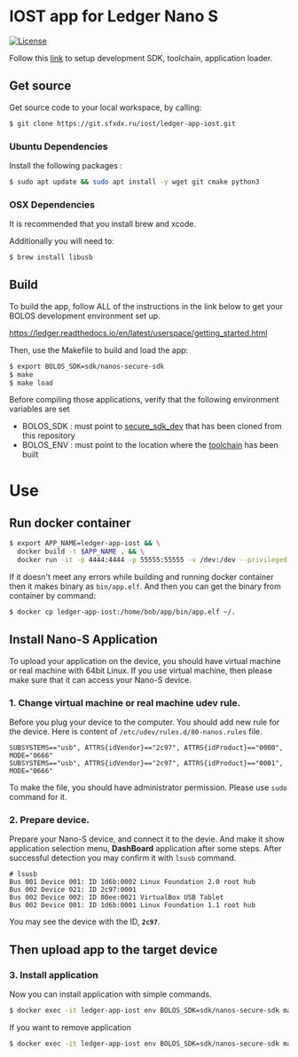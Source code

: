 # IOST app for Ledger Nano S
[![License](https://img.shields.io/badge/License-Apache%202.0-blue.svg)](https://opensource.org/licenses/Apache-2.0)

Follow this [link](https://ledger.readthedocs.io/en/latest/userspace/getting_started.html) to setup development SDK, toolchain, application loader.

## Get source
Get source code to your local workspace, by calling:
```bash
$ git clone https://git.sfxdx.ru/iost/ledger-app-iost.git
```

### Ubuntu Dependencies
Install the following packages :
```bash
$ sudo apt update && sudo apt install -y wget git cmake python3
```

### OSX Dependencies
It is recommended that you install brew and xcode. 

Additionally you will need to:
```bash
$ brew install libusb
```

## Build

To build the app, follow ALL of the instructions in the link below to get your BOLOS development environment set up.

https://ledger.readthedocs.io/en/latest/userspace/getting_started.html

Then, use the Makefile to build and load the app:
```bash
$ export BOLOS_SDK=sdk/nanos-secure-sdk
$ make
$ make load
```

Before compiling those applications, verify that the following environment variables are set

  - BOLOS_SDK : must point to [secure_sdk_dev](https://github.com/LedgerHQ/blue-secure-sdk/tree/master) that  has been cloned from this repository
  - BOLOS_ENV : must point to the location where the [toolchain](https://github.com/LedgerHQ/blue-devenv/tree/master) has been built

# Use

## Run docker container
```bash
$ export APP_NAME=ledger-app-iost && \
  docker build -t $APP_NAME . && \
  docker run -it -p 4444:4444 -p 55555:55555 -v /dev:/dev --privileged --rm --name $APP_NAME $APP_NAME
```

If it doesn't meet any errors while building and running docker container then it makes binary as `bin/app.elf`.
And then you can get the binary from container by command:
```bash
$ docker cp ledger-app-iost:/home/bob/app/bin/app.elf ~/.
```

## Install Nano-S Application
To upload your application on the device, you should have virtual machine
or real machine with 64bit Linux. If you use virtual machine, then please
make sure that it can access your Nano-S device.

### 1. Change virtual machine or real machine udev rule.

Before you plug your device to the computer. You should add new rule
for the device.
Here is content of `/etc/udev/rules.d/80-nanos.rules` file.

    SUBSYSTEMS=="usb", ATTRS{idVendor}=="2c97", ATTRS{idProduct}=="0000", MODE="0666"
    SUBSYSTEMS=="usb", ATTRS{idVendor}=="2c97", ATTRS{idProduct}=="0001", MODE="0666"

To make the file, you should have administrator permission. Please use
`sudo` command for it.

### 2. Prepare device.

Prepare your Nano-S device, and connect it to the devie. And make it show
application selection menu, **DashBoard** application after some steps.
After successful detection you may confirm it with `lsusb` command.

    # lsusb
    Bus 001 Device 001: ID 1d6b:0002 Linux Foundation 2.0 root hub
    Bus 002 Device 021: ID 2c97:0001
    Bus 002 Device 002: ID 80ee:0021 VirtualBox USB Tablet
    Bus 002 Device 001: ID 1d6b:0001 Linux Foundation 1.1 root hub

You may see the device with the ID, **`2c97`**.

## Then upload app to the target device


### 3. Install application

Now you can install application with simple commands.
```bash
$ docker exec -it ledger-app-iost env BOLOS_SDK=sdk/nanos-secure-sdk make -C app load
```

If you want to remove application
```bash
$ docker exec -it ledger-app-iost env BOLOS_SDK=sdk/nanos-secure-sdk make -C app delete
```
